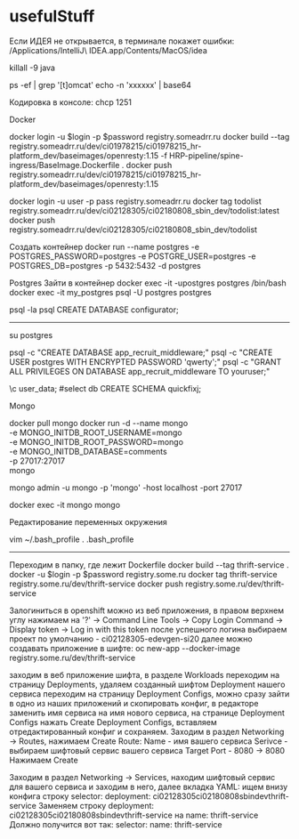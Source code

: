 # usefulStuff

Если ИДЕЯ не открывается, в терминале покажет ошибки:  /Applications/IntelliJ\ IDEA.app/Contents/MacOS/idea

killall -9 java

ps -ef | grep '[t]omcat'
echo -n 'xxxxxx' | base64

Кодировка в консоле: chcp 1251

Docker

docker login -u $login -p $password registry.someadrr.ru
docker build --tag registry.someadrr.ru/dev/ci01978215/ci01978215_hr-platform_dev/baseimages/openresty:1.15 -f HRP-pipeline/spine-ingress/BaseImage.Dockerfile .
docker push registry.someadrr.ru/dev/ci01978215/ci01978215_hr-platform_dev/baseimages/openresty:1.15


docker login -u user -p pass registry.someadrr.ru
docker tag todolist registry.someadrr.ru/dev/ci02128305/ci02180808_sbin_dev/todolist:latest
docker push registry.someadrr.ru/dev/ci02128305/ci02180808_sbin_dev/todolist

Создать контейнер
docker run --name postgres -e POSTGRES_PASSWORD=postgres -e POSTGRE_USER=postgres -e POSTGRES_DB=postgres -p 5432:5432 -d postgres


Postgres
Зайти в контейнер
docker exec -it -upostgres postgres /bin/bash
docker exec -it my_postgres psql -U postgres postgres

psql -la
psql
CREATE DATABASE configurator;

---
su postgres

psql -c "CREATE DATABASE app_recruit_middleware;"
psql -c "CREATE USER postgres WITH ENCRYPTED PASSWORD 'qwerty';"
psql -c "GRANT ALL PRIVILEGES ON DATABASE app_recruit_middleware TO youruser;"

\c user_data; #select db
CREATE SCHEMA quickfixj;


Mongo

docker pull mongo
docker run -d --name mongo \
-e MONGO_INITDB_ROOT_USERNAME=mongo \
-e MONGO_INITDB_ROOT_PASSWORD=mongo \
-e MONGO_INITDB_DATABASE=comments \
-p 27017:27017 \
mongo

mongo admin -u mongo -p 'mongo' -host localhost -port 27017

docker exec -it mongo mongo



Редактирование переменных окружения

vim ~/.bash_profile
    . .bash_profile

--------

Переходим в папку, где лежит Dockerfile
    docker build --tag thrift-service .
    docker -u $login -p $password registry.some.ru
    docker tag thrift-service registry.some.ru/dev/thrift-service
    docker push registry.some.ru/dev/thrift-service

Залогиниться в openshift можно из веб приложения, в правом верхнем углу нажимаем на '?' -> Command Line Tools -> Copy Login Command -> Display token -> Log in with this token
после успешного логина выбираем проект по умолчанию - ci02128305-edevgen-si20
далее можно создавать приложение в шифте:
    oc new-app --docker-image registry.some.ru/dev/thrift-service

заходим в веб приложение шифта, в разделе Workloads переходим на страницу Deployments, удаляем созданный шифтом Deployment нашего сервиса
переходим на страницу Deployment Configs, можно сразу зайти в одно из наших приложений и скопировать конфиг, в редакторе заменить имя сервиса на имя нового сервиса, на странице Deployment Configs нажать Create Deployment Configs, вставляем отредактированный конфиг и сохраняем.
  Заходим в раздел Networking -> Routes, нажимаем Create Route:
    Name - имя вашего сервиса
    Serivce - выбираем шифтовый сервис вашего сервиса
    Target Port - 8080 -> 8080
    Нажимаем Create

  Заходим в раздел Networking -> Services, находим шифтовый сервис для вашего сервиса и заходим в него, далее вкладка YAML:
    ищем внизу конфига строку
  selector:
    deployment: ci02128305ci02180808sbindevthrift-service
  Заменяем строку deployment: ci02128305ci02180808sbindevthrift-service на name: thrift-service
  Должно получится вот так:
    selector:
      name: thrift-service
